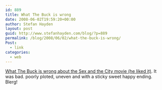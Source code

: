 ```yaml
---
id: 889
title: What The Buck is wrong
date: 2008-06-02T19:59:20+00:00
author: Stefan Hayden
layout: post
guid: http://www.stefanhayden.com/blog/?p=889
permalink: /blog/2008/06/02/what-the-buck-is-wrong/
Post:
  - link
categories:
  - web
---
```

<a href="http://www.youtube.com/watch?v=PMSvoSrMkeY">What The Buck is wrong about the Sex and the City movie (he liked it)</a>. It was bad. poorly ploted, uneven and with a sticky sweet happy ending. Blerg!